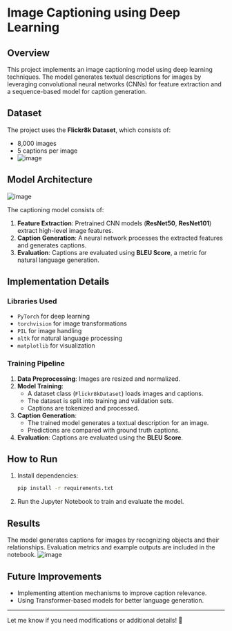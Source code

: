 
# Image Captioning using Deep Learning

## Overview
This project implements an image captioning model using deep learning techniques. The model generates textual descriptions for images by leveraging convolutional neural networks (CNNs) for feature extraction and a sequence-based model for caption generation.

## Dataset
The project uses the **Flickr8k Dataset**, which consists of:
- 8,000 images
- 5 captions per image
- ![image](https://github.com/user-attachments/assets/480e3804-8c28-460d-8c49-c5849ba1545a)



## Model Architecture
![image](https://github.com/user-attachments/assets/f8eede51-9c78-4aea-8529-18b7d446fca2)

The captioning model consists of:
1. **Feature Extraction**: Pretrained CNN models (**ResNet50**, **ResNet101**) extract high-level image features.
2. **Caption Generation**: A neural network processes the extracted features and generates captions.
3. **Evaluation**: Captions are evaluated using **BLEU Score**, a metric for natural language generation.

## Implementation Details
### **Libraries Used**
- `PyTorch` for deep learning
- `torchvision` for image transformations
- `PIL` for image handling
- `nltk` for natural language processing
- `matplotlib` for visualization

### **Training Pipeline**
1. **Data Preprocessing**: Images are resized and normalized.
2. **Model Training**:
   - A dataset class (`Flickr8kDataset`) loads images and captions.
   - The dataset is split into training and validation sets.
   - Captions are tokenized and processed.
3. **Caption Generation**:
   - The trained model generates a textual description for an image.
   - Predictions are compared with ground truth captions.
4. **Evaluation**: Captions are evaluated using the **BLEU Score**.

## How to Run
1. Install dependencies:
   ```bash
   pip install -r requirements.txt
   ```
2. Run the Jupyter Notebook to train and evaluate the model.

## Results
The model generates captions for images by recognizing objects and their relationships. Evaluation metrics and example outputs are included in the notebook.
![image](https://github.com/user-attachments/assets/222f0eed-60b0-4a07-9630-49655e271f7d)



## Future Improvements
- Implementing attention mechanisms to improve caption relevance.
- Using Transformer-based models for better language generation.

---
Let me know if you need modifications or additional details! 🚀
